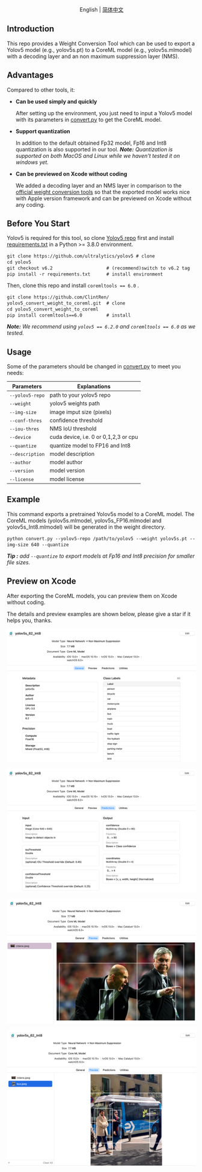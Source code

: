<div align=center>
English | <a href=https://blog.csdn.net/qq_42485643/article/details/127495536>简体中文</a>
</div>

## Introduction

This repo provides a Weight Conversion Tool which can be used to export a Yolov5 model (e.g., yolov5s.pt) to a CoreML model (e.g., yolov5s.mlmodel) with a decoding layer and an non maximum suppression layer (NMS).



## Advantages

Compared to other tools, it:

- **Can be used simply and quickly**

  After setting up the environment, you just need to input a Yolov5 model with its parameters in [convert.py](convert.py)  to get the CoreML model.

- **Support quantization**

  In addition to the default obtained Fp32 model, Fp16 and Int8 quantization is also supported in our tool. 
  ***Note:*** *Quantization is supported on both MacOS and Linux while we haven't tested it on windows yet.*
  
- **Can be previewed on Xcode without coding**

  We added a decoding layer and an NMS layer in comparison to the [official weight conversion tools](https://github.com/ultralytics/yolov5/issues/251) so that the exported model works nice with Apple version framework and can be previewed on Xcode without any coding.

  

## Before You Start

Yolov5 is required for this tool, so clone [Yolov5 repo](https://github.com/ultralytics/yolov5) first and install [requirements.txt](https://github.com/ultralytics/yolov5/blob/master/requirements.txt) in a Python >= 3.8.0 environment. 

```shell
git clone https://github.com/ultralytics/yolov5 # clone
cd yolov5
git checkout v6.2                    # (recommend)switch to v6.2 tag
pip install -r requirements.txt      # install environment
```

Then, clone this repo and install `coremltools == 6.0` .

```shell
git clone https://github.com/ClintRen/ yolov5_convert_weight_to_coreml.git  # clone
cd yolov5_convert_weight_to_coreml
pip install coremltools==6.0         # install
```

***Note:*** *We recommend using `yolov5 == 6.2.0` and `coremltools == 6.0` as we tested.* 

## Usage

Some of the parameters should be changed in [convert.py](convert.py) to meet you needs:

| Parameters      | Explanations                          |
| --------------- | ------------------------------------- |
| `--yolov5-repo` | path to your yolov5 repo              |
| `--weight`      | yolov5 weights path                   |
| `--img-size`    | image imput size (pixels)             |
| `--conf-thres`  | confidence threshold                  |
| `--iou-thres`   | NMS IoU threshold                     |
| `--device`      | cuda device, i.e. 0 or 0,1,2,3 or cpu |
| `--quantize`    | quantize model to FP16 and Int8       |
| `--description` | model description                     |
| `--author`      | model author                          |
| `--version`     | model version                         |
| `--license`     | model license                         |

## Example
This command exports a pretrained Yolov5s model to a CoreML model.  The CoreML models (yolov5s.mlmodel, yolov5s_FP16.mlmodel and yolov5s_Int8.mlmodel) will be generated in the weight directory.

```shell
python convert.py --yolov5-repo /path/to/yolov5 --weight yolov5s.pt --img-size 640 --quantize
```

***Tip :** add `--quantize` to export models at Fp16 and Int8 precision for smaller file sizes.*



## Preview on Xcode

After exporting the CoreML models, you can preview them on Xcode without coding. 

The details and preview examples are shown below, please give a star if it helps you, thanks. 

![general](pictures/general.png)

![predictions](pictures/predictions.png)

![markdown picture](pictures/zidane_res_Int8.png)

![markdown picture](pictures/bus_res_Int8.png)

